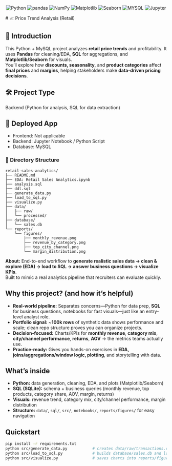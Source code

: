 <!-- Badges -->
<p align="center">
  <img src="https://img.shields.io/badge/Python-3.x-blue?logo=python&logoColor=white" alt="Python">
  <img src="https://img.shields.io/badge/pandas-%20-black?logo=pandas&labelColor=white" alt="pandas">
  <img src="https://img.shields.io/badge/NumPy-%20-black?logo=numpy&labelColor=white" alt="NumPy">
  <img src="https://img.shields.io/badge/Matplotlib-%20-black?logo=matplotlib&labelColor=white" alt="Matplotlib">
  <img src="https://img.shields.io/badge/Seaborn-%20-black" alt="Seaborn">
  <img src="https://img.shields.io/badge/MYSQL-%20-black?logo=sqlite&labelColor=white" alt="MYSQL">
  <img src="https://img.shields.io/badge/Jupyter-Notebook-orange?logo=jupyter&logoColor=white" alt="Jupyter">
</p>
# 📈 Price Trend Analysis (Retail)

## 🧭 Introduction
This Python + MySQL project analyzes **retail price trends** and profitability. It uses **Pandas** for cleaning/EDA, **SQL** for aggregations, and **Matplotlib/Seaborn** for visuals.  
You’ll explore how **discounts, seasonality**, and **product categories** affect **final prices** and **margins**, helping stakeholders make **data-driven pricing decisions**.

## 🛠️ Project Type
Backend (Python for analysis, SQL for data extraction)

## 🚀 Deployed App
- Frontend: Not applicable  
- Backend: Jupyter Notebook / Python Script  
- Database: MySQL
### 📁 Directory Structure
```text
retail-sales-analytics/
├── README.md
├── EDA: Retail Sales Analytics.ipynb
├── analysis.sql
├── ddl.sql
├── generate_data.py
├── load_to_sql.py
├── visualize.py
├── data/
│   ├── raw/
│   └── processed/
├── database/
│   └── sales.db
└── reports/
    └── figures/
        ├── monthly_revenue.png
        ├── revenue_by_category.png
        ├── top_city_channel.png
        └── margin_distribution.png

```

**About:** End-to-end workflow to **generate realistic sales data → clean & explore (EDA) → load to SQL → answer business questions → visualize KPIs**.  
Built to mimic a real analytics pipeline that recruiters can evaluate quickly.

## Why this project? (and how it’s helpful)
- **Real-world pipeline:** Separates concerns—Python for data prep, **SQL** for business questions, notebooks for fast visuals—just like an entry-level analyst role.
- **Portfolio signal:** ~**100k rows** of synthetic data shows performance and scale; clean repo structure proves you can organize projects.
- **Decision-focused:** Charts/KPIs for **monthly revenue**, **category mix**, **city/channel performance**, **returns**, **AOV** → the metrics teams actually use.
- **Practice-ready:** Gives you hands-on exercises in **EDA, joins/aggregations/window logic, plotting**, and storytelling with data.

## What’s inside
- **Python:** data generation, cleaning, EDA, and plots (Matplotlib/Seaborn)
- **SQL (SQLite):** schema + business queries (monthly revenue, top products, category share, AOV, margin, returns)
- **Visuals:** revenue trend, category mix, city/channel performance, margin distribution
- **Structure:** `data/`, `sql/`, `src/`, `notebooks/`, `reports/figures/` for easy navigation

## Quickstart
```bash
pip install -r requirements.txt
python src/generate_data.py           # creates data/raw/transactions.csv (~100k rows)
python src/load_to_sql.py             # builds database/sales.db and loads table
python src/visualize.py               # saves charts into reports/figures/
